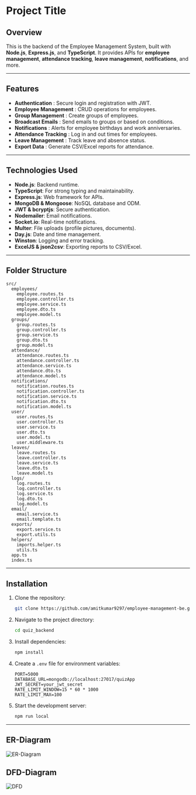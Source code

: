 # Project Title

## Overview

This is the backend of the Employee Management System, built with **Node.js**, **Express.js**, and **TypeScript**. It provides APIs for **employee management**, **attendance tracking**, **leave management**, **notifications**, and more.

---



## Features

- **Authentication** : Secure login and registration with JWT.
- **Employee Management** : CRUD operations for employees.
- **Group Management** : Create groups of employees.
- **Broadcast Emails** : Send emails to groups or based on conditions.
- **Notifications** : Alerts for employee birthdays and work anniversaries.
- **Attendance Tracking** : Log in and out times for employees.
- **Leave Management** : Track leave and absence status.
- **Export Data** : Generate CSV/Excel reports for attendance.

---

## Technologies Used

- **Node.js**: Backend runtime.
- **TypeScript**: For strong typing and maintainability.
- **Express.js**: Web framework for APIs.
- **MongoDB & Mongoose**: NoSQL database and ODM.
- **JWT & bcryptjs**: Secure authentication.
- **Nodemailer**: Email notifications.
- **Socket.io**: Real-time notifications.
- **Multer**: File uploads (profile pictures, documents).
- **Day.js**: Date and time management.
- **Winston**: Logging and error tracking.
- **ExcelJS & json2csv**: Exporting reports to CSV/Excel.

---

## Folder Structure

```plaintext
src/
  employees/
    employee.routes.ts
    employee.controller.ts
    employee.service.ts
    employee.dto.ts
    employee.model.ts
  groups/
    group.routes.ts
    group.controller.ts
    group.service.ts
    group.dto.ts
    group.model.ts
  attendance/
    attendance.routes.ts
    attendance.controller.ts
    attendance.service.ts
    attendance.dto.ts
    attendance.model.ts
  notifications/
    notification.routes.ts
    notification.controller.ts
    notification.service.ts
    notification.dto.ts
    notification.model.ts
  user/
    user.routes.ts
    user.controller.ts
    user.service.ts
    user.dto.ts
    user.model.ts
    user.middleware.ts
  leaves/
    leave.routes.ts
    leave.controller.ts
    leave.service.ts
    leave.dto.ts
    leave.model.ts
  logs/
    log.routes.ts
    log.controller.ts
    log.service.ts
    log.dto.ts
    log.model.ts
  email/
    email.service.ts
    email.template.ts
  exports/
    export.service.ts
    export.utils.ts
  helpers/
    imports.helper.ts
    utils.ts
  app.ts
  index.ts

```

---

## Installation

1. Clone the repository:

   ```bash
   git clone https://github.com/amitkumar9297/employee-management-be.git
   ```

2. Navigate to the project directory:

   ```bash
   cd quiz_backend
   ```

3. Install dependencies:

   ```bash
   npm install
   ```

4. Create a `.env` file for environment variables:

   ```plaintext
   PORT=5000
   DATABASE_URL=mongodb://localhost:27017/quizApp
   JWT_SECRET=your_jwt_secret
   RATE_LIMIT_WINDOW=15 * 60 * 1000
   RATE_LIMIT_MAX=100
   ```

5. Start the development server:
   ```bash
   npm run local
   ```

---

## ER-Diagram

![ER-Diagram](https://github.com/user-attachments/assets/be21914f-8e8e-45f7-8cdd-93633d598ab7)



## DFD-Diagram

![DFD](https://github.com/user-attachments/assets/b0152119-9d00-4b52-94e2-a45bee258717)


